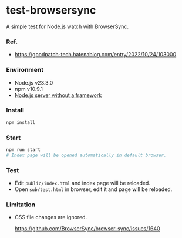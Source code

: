 # test-browsersync
A simple test for Node.js watch with BrowserSync.

### Ref.
- https://goodpatch-tech.hatenablog.com/entry/2022/10/24/103000

### Environment
- Node.js v23.3.0
- npm v10.9.1
- [Node.js server without a framework](https://developer.mozilla.org/en-US/docs/Learn/Server-side/Node_server_without_framework)


### Install
```sh
npm install
```

### Start
```sh
npm run start
# Index page will be opened automatically in default browser.
```

### Test
- Edit `public/index.html` and index page will be reloaded.
- Open `sub/test.html` in browser, edit it and page will be reloaded.

### Limitation
- CSS file changes are ignored.

  https://github.com/BrowserSync/browser-sync/issues/1640


